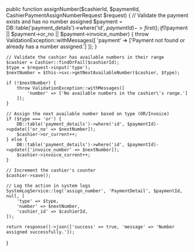 public function assignNumber($cashierId, $paymentId, CashierPaymentAssignNumberRequest $request)
{
    // Validate the payment exists and has no number assigned
    $payment = DB::table('payment_details')->where('id', $paymentId)->first();
    if (!$payment || $payment->or_no || $payment->invoice_number) {
        throw ValidationException::withMessages([
            'payment' => ['Payment not found or already has a number assigned.']
        ]);
    }

    // Validate the cashier has available numbers in their range
    $cashier = Cashier::findOrFail($cashierId);
    $type = $request->input('type');
    $nextNumber = $this->svc->getNextAvailableNumber($cashier, $type);

    if (!$nextNumber) {
        throw ValidationException::withMessages([
            'number' => ['No available numbers in the cashier\'s range.']
        ]);
    }

    // Assign the next available number based on type (OR/Invoice)
    if ($type === 'or') {
        DB::table('payment_details')->where('id', $paymentId)->update(['or_no' => $nextNumber]);
        $cashier->or_current++;
    } else {
        DB::table('payment_details')->where('id', $paymentId)->update(['invoice_number' => $nextNumber]);
        $cashier->invoice_current++;
    }

    // Increment the cashier's counter
    $cashier->save();

    // Log the action in system logs
    SystemLogService::log('assign_number', 'PaymentDetail', $paymentId, null, [
        'type' => $type,
        'number' => $nextNumber,
        'cashier_id' => $cashierId,
    ]);

    return response()->json(['success' => true, 'message' => 'Number assigned successfully.']);
}
